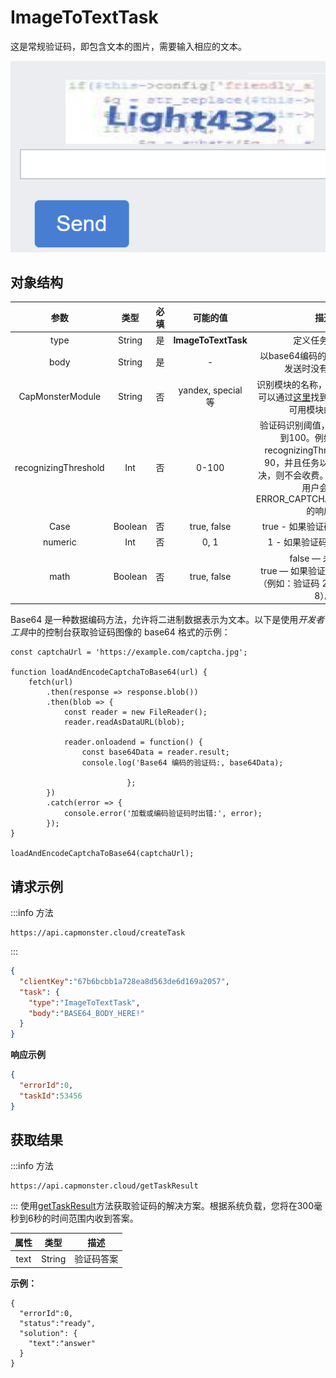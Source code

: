 ﻿---
sidebar_position: 10
sidebar_label: ImageToTextTask
---

# ImageToTextTask

这是常规验证码，即包含文本的图片，需要输入相应的文本。

![](text-captcha-2.png)

## **对象结构**

|**参数**|**类型**|**必填**|**可能的值**|**描述**|
| :-: | :-: | :-: | :-: | :-: |
|type|String|是|**ImageToTextTask**|定义任务类型。|
|body|String|是|-|以base64编码的文件主体。确保发送时没有换行符。|
|CapMonsterModule|String|否|yandex, special 等|识别模块的名称，例如“yandex”。可以通过[这里](../api/module-name.md)找到模块名称及所有可用模块的列表。|
|recognizingThreshold|Int|否|0-100|验证码识别阈值，可取值范围为0到100。例如，如果将 recognizingThreshold 设置为90，并且任务以80的置信度解决，则不会收费。在这种情况下，用户会收到 ERROR\_CAPTCHA\_UNSOLVABLE 的响应。|
|Case|Boolean|否|true, false|true - 如果验证码区分大小写。|
|numeric|Int|否|0, 1|1 - 如果验证码仅包含数字。|
|math|Boolean|否|true, false|false — 未定义；<br />true — 如果验证码需要数学操作（例如：验证码 2 + 6 = 将返回值 8）。|

Base64 是一种数据编码方法，允许将二进制数据表示为文本。以下是使用*开发者工具*中的控制台获取验证码图像的 base64 格式的示例：

```
const captchaUrl = 'https://example.com/captcha.jpg';

function loadAndEncodeCaptchaToBase64(url) {
    fetch(url)
        .then(response => response.blob())
        .then(blob => {
            const reader = new FileReader();
            reader.readAsDataURL(blob);

            reader.onloadend = function() {
                const base64Data = reader.result;                
                console.log('Base64 编码的验证码:, base64Data);

                          };
        })
        .catch(error => {
            console.error('加载或编码验证码时出错:', error);
        });
}

loadAndEncodeCaptchaToBase64(captchaUrl);

```


## **请求示例**

:::info 方法
```http
https://api.capmonster.cloud/createTask
```
:::
```json
{
  "clientKey":"67b6bcbb1a728ea8d563de6d169a2057",
  "task": {
    "type":"ImageToTextTask",
    "body":"BASE64_BODY_HERE!"
  }
}
```


**响应示例**
```json
{
  "errorId":0,
  "taskId":53456
}
```

## **获取结果**
:::info 方法
~~~ http
https://api.capmonster.cloud/getTaskResult
~~~

:::
使用[getTaskResult](../api/methods/get-task-result.md)方法获取验证码的解决方案。根据系统负载，您将在300毫秒到6秒的时间范围内收到答案。

|**属性**|**类型**|**描述**|
| :-: | :-: | :-: |
|text|String|验证码答案|

**示例：**
```http
{
  "errorId":0,
  "status":"ready",
  "solution": {
    "text":"answer"
  }
}
```
